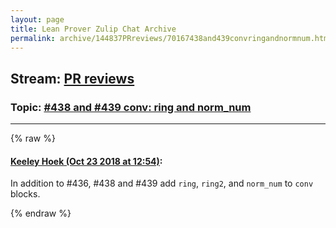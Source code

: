 ```yaml
---
layout: page
title: Lean Prover Zulip Chat Archive 
permalink: archive/144837PRreviews/70167438and439convringandnormnum.html
---
```


## Stream: [PR reviews](index.html)
### Topic: [#438 and #439 conv: ring and norm_num](70167438and439convringandnormnum.html)

---


{% raw %}
#### [ Keeley Hoek (Oct 23 2018 at 12:54)](https://leanprover.zulipchat.com/#narrow/stream/144837-PR%20reviews/topic/%23438%20and%20%23439%20conv%3A%20ring%20and%20norm_num/near/136329762):
In addition to #436, #438 and #439 add `ring`, `ring2`, and `norm_num` to `conv` blocks.


{% endraw %}
